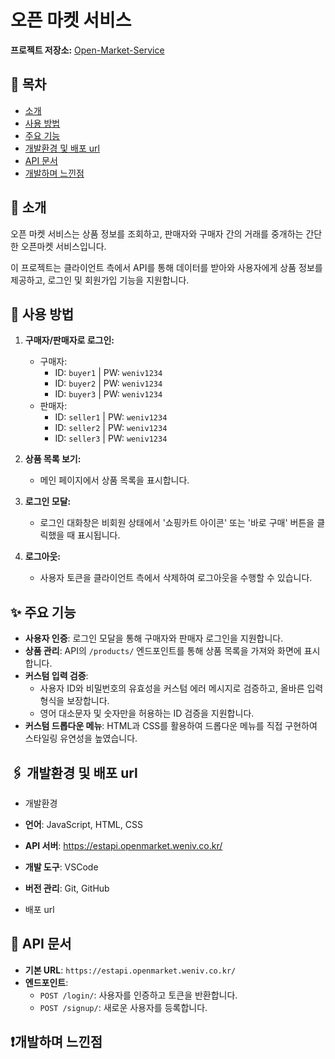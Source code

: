 
# 오픈 마켓 서비스

**프로젝트 저장소:** [Open-Market-Service](https://github.com/ddhsl/Open-Market-Service.git)

## 📖 목차
- [소개](#소개)
- [사용 방법](#사용-방법)
- [주요 기능](#주요-기능)
- [개발환경 및 배포 url](#개발환경-및-배포-url)
- [API 문서](#api-문서)
- [개발하며 느낀점](#개발하며-느낀점)

## 🌟 소개
오픈 마켓 서비스는 상품 정보를 조회하고, 판매자와 구매자 간의 거래를 중개하는 간단한 오픈마켓 서비스입니다.

이 프로젝트는 클라이언트 측에서 API를 통해 데이터를 받아와 사용자에게 상품 정보를 제공하고, 로그인 및 회원가입 기능을 지원합니다.


## 🚀 사용 방법
1. **구매자/판매자로 로그인:**
   - 구매자: 
     - ID: `buyer1` | PW: `weniv1234`
     - ID: `buyer2` | PW: `weniv1234`
     - ID: `buyer3` | PW: `weniv1234`
   - 판매자:
     - ID: `seller1` | PW: `weniv1234`
     - ID: `seller2` | PW: `weniv1234`
     - ID: `seller3` | PW: `weniv1234`
     
2. **상품 목록 보기:**
   - 메인 페이지에서 상품 목록을 표시합니다.

3. **로그인 모달:**
   - 로그인 대화창은 비회원 상태에서 '쇼핑카트 아이콘' 또는 '바로 구매' 버튼을 클릭했을 때 표시됩니다.

4. **로그아웃:**
   - 사용자 토큰을 클라이언트 측에서 삭제하여 로그아웃을 수행할 수 있습니다.

## ✨ 주요 기능
- **사용자 인증**: 로그인 모달을 통해 구매자와 판매자 로그인을 지원합니다.
- **상품 관리**: API의 `/products/` 엔드포인트를 통해 상품 목록을 가져와 화면에 표시합니다.
- **커스텀 입력 검증**:
  - 사용자 ID와 비밀번호의 유효성을 커스텀 에러 메시지로 검증하고, 올바른 입력 형식을 보장합니다.
  - 영어 대소문자 및 숫자만을 허용하는 ID 검증을 지원합니다.
- **커스텀 드롭다운 메뉴**: HTML과 CSS를 활용하여 드롭다운 메뉴를 직접 구현하여 스타일링 유연성을 높였습니다.


## 🖇️ 개발환경 및 배포 url
- 개발환경
- **언어**: JavaScript, HTML, CSS
- **API 서버**: https://estapi.openmarket.weniv.co.kr/
- **개발 도구**: VSCode
- **버전 관리**: Git, GitHub

- 배포 url
  

## 📑 API 문서
- **기본 URL**: `https://estapi.openmarket.weniv.co.kr/`
- **엔드포인트**:
  - `POST /login/`: 사용자를 인증하고 토큰을 반환합니다.
  - `POST /signup/`: 새로운 사용자를 등록합니다.


## ❗️개발하며 느낀점


